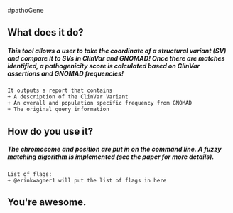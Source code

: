 #pathoGene

## What does it do?

##### This tool allows a user to take the coordinate of a structural variant (SV) and compare it to SVs in ClinVar and GNOMAD!  Once there are matches identified, a pathogenicity score is calculated based on ClinVar assertions and GNOMAD frequencies!  

``` 
It outputs a report that contains 
+ A description of the ClinVar Variant
+ An overall and population specific frequency from GNOMAD
+ The original query information 
```

## How do you use it?

##### The chromosome and position are put in on the command line.  A fuzzy matching algorithm is implemented (see the paper for more details).    

```
List of flags:
+ @erinkwagner1 will put the list of flags in here
```

## You're awesome.  

